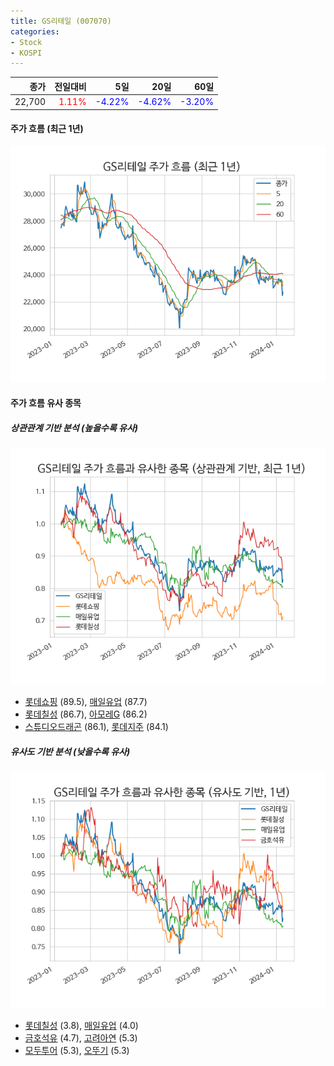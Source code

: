 ```yaml
---
title: GS리테일 (007070)
categories:
- Stock
- KOSPI
---
```


|종가|전일대비|5일|20일|60일|
|---:|-------:|--:|---:|---:|
|22,700|<span style="color: red">1.11%</span>|<span style="color: blue">-4.22%</span>|<span style="color: blue">-4.62%</span>|<span style="color: blue">-3.20%</span>|

<!-- more -->


#### 주가 흐름 (최근 1년)
![007070](/assets/images/stock/007070.png)


#### 주가 흐름 유사 종목


##### 상관관계 기반 분석 (높을수록 유사)
![007070](/assets/images/stock/007070_corr.png)
- [롯데쇼핑](/023530/) (89.5), [매일유업](/267980/) (87.7)
- [롯데칠성](/005300/) (86.7), [아모레G](/002790/) (86.2)
- [스튜디오드래곤](/253450/) (86.1), [롯데지주](/004990/) (84.1)


##### 유사도 기반 분석 (낮을수록 유사)	
![007070](/assets/images/stock/007070_sim.png)
- [롯데칠성](/005300/) (3.8), [매일유업](/267980/) (4.0)
- [금호석유](/011780/) (4.7), [고려아연](/010130/) (5.3)
- [모두투어](/080160/) (5.3), [오뚜기](/007310/) (5.3)